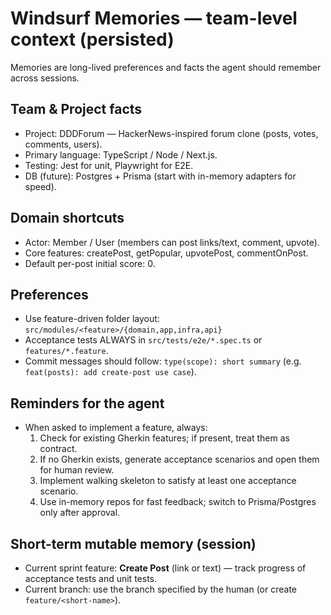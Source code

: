 # Windsurf Memories — team-level context (persisted)

Memories are long-lived preferences and facts the agent should remember across sessions.

## Team & Project facts
- Project: DDDForum — HackerNews-inspired forum clone (posts, votes, comments, users).
- Primary language: TypeScript / Node / Next.js.
- Testing: Jest for unit, Playwright for E2E.
- DB (future): Postgres + Prisma (start with in-memory adapters for speed).

## Domain shortcuts
- Actor: Member / User (members can post links/text, comment, upvote).
- Core features: createPost, getPopular, upvotePost, commentOnPost.
- Default per-post initial score: 0.

## Preferences
- Use feature-driven folder layout: `src/modules/<feature>/{domain,app,infra,api}`
- Acceptance tests ALWAYS in `src/tests/e2e/*.spec.ts` or `features/*.feature`.
- Commit messages should follow: `type(scope): short summary` (e.g. `feat(posts): add create-post use case`).

## Reminders for the agent
- When asked to implement a feature, always:
  1. Check for existing Gherkin features; if present, treat them as contract.
  2. If no Gherkin exists, generate acceptance scenarios and open them for human review.
  3. Implement walking skeleton to satisfy at least one acceptance scenario.
  4. Use in-memory repos for fast feedback; switch to Prisma/Postgres only after approval.

## Short-term mutable memory (session)
- Current sprint feature: **Create Post** (link or text) — track progress of acceptance tests and unit tests.
- Current branch: use the branch specified by the human (or create `feature/<short-name>`).
